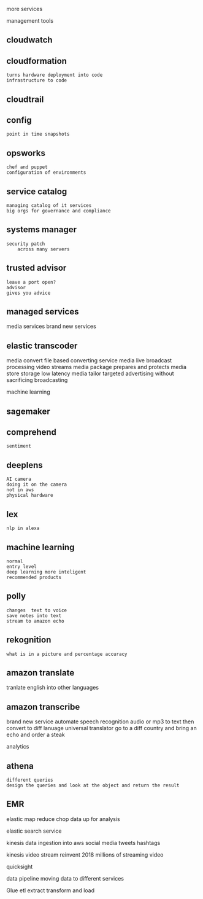 more services

management tools 
 

cloudwatch
------------------------------

cloudformation 
------------------------------
    turns hardware deployment into code 
    infrastructure to code 


cloudtrail 
------------------------------

config
------------------------------
    point in time snapshots 


opsworks
------------------------------
    chef and puppet 
    configuration of environments


service catalog
------------------------------
    managing catalog of it services 
    big orgs for governance and compliance 

systems manager
------------------------------
    security patch
        across many servers


trusted advisor 
------------------------------
    leave a port open?
    advisor 
    gives you advice 



managed services 
------------------------------


media services 
brand new services 

elastic transcoder 
------------------------------

media convert 
    file based converting service 
media live 
    broadcast 
    processing 
    video streams 
media package
    prepares and protects 
media store 
    storage 
    low latency 
media tailor 
    targeted advertising 
    without sacrificing broadcasting 

machine learning 

sagemaker 
------------------------------

comprehend
------------------------------
    sentiment

deeplens
------------------------------
    AI camera
    doing it on the camera 
    not in aws 
    physical hardware 

lex
------------------------------
    nlp in alexa 

machine learning
------------------------------
    normal 
    entry level 
    deep learning more inteligent
    recommended products 

polly
------------------------------
    changes  text to voice 
    save notes into text 
    stream to amazon echo 

rekognition 
------------------------------
    what is in a picture and percentage accuracy 

amazon translate
------------------------------
tranlate english into other languages

amazon transcribe 
------------------------------
brand new service automate speech recognition 
    audio or mp3 to text 
    then convert to diff lanuage 
    universal translator 
    go to a diff country and bring an echo and order a steak 

analytics 

athena 
------------------------------
    different queries 
    design the queries and look at the object and return the result 

EMR
------------------------------
elastic map reduce 
chop data up for analysis 

elastic search service 

kinesis
    data ingestion 
    into aws 
    social media 
        tweets 
        hashtags 
    

kinesis video stream 
    reinvent 2018
    millions of streaming video 

quicksight

data pipeline 
    moving data to different services 

Glue
    etl 
    extract transform and load 


